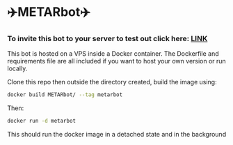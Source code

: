 <h1>✈️METARbot✈️</h1>

<h3>To invite this bot to your server to test out click here: <a href=https://discord.com/oauth2/authorize?client_id=929045807842361404&permissions=3072&scope=bot)>LINK</a></h3>

This bot is hosted on a VPS inside a Docker container. The Dockerfile and requirements file are all included if you want to host your own version or run locally.

Clone this repo then outside the directory created, build the image using: 
```bash
docker build METARbot/ --tag metarbot
```

Then:
```bash
docker run -d metarbot
```
This should run the docker image in a detached state and in the background
